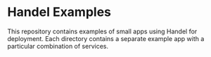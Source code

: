 # Handel Examples
This repository contains examples of small apps using Handel for deployment. Each directory contains a separate example app with a particular combination of services.